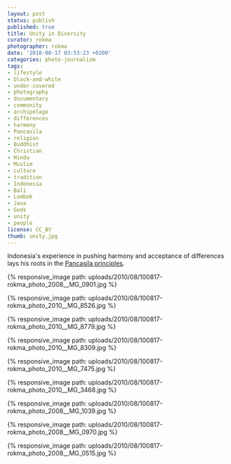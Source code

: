 ```yaml
---
layout: post
status: publish
published: true
title: Unity in Diversity
curator: rokma
photographer: rokma
date: '2010-08-17 03:53:23 +0200'
categories: photo-journalism
tags:
- lifestyle
- black-and-white
- under-covered
- photography
- documentary
- community
- archipelago
- differences
- harmony
- Pancasila
- religion
- Buddhist
- Christian
- Hindu
- Muslim
- culture
- tradition
- Indonesia
- Bali
- Lombok
- Java
- Gods
- unity
- people
license: CC_BY
thumb: unity.jpg
---
```

Indonesia's experience in pushing harmony and acceptance of differences lays his roots in the [Pancasila principles](https://en.wikipedia.org/wiki/Pancasila_(politics)).   

{% responsive_image path: uploads/2010/08/100817-rokma_photo_2008__MG_0901.jpg %}

{% responsive_image path: uploads/2010/08/100817-rokma_photo_2010__MG_8526.jpg %}

{% responsive_image path: uploads/2010/08/100817-rokma_photo_2010__MG_8779.jpg %}

{% responsive_image path: uploads/2010/08/100817-rokma_photo_2010__MG_8309.jpg %}

{% responsive_image path: uploads/2010/08/100817-rokma_photo_2010__MG_7475.jpg %}

{% responsive_image path: uploads/2010/08/100817-rokma_photo_2010__MG_3468.jpg %}

{% responsive_image path: uploads/2010/08/100817-rokma_photo_2008__MG_1039.jpg %}

{% responsive_image path: uploads/2010/08/100817-rokma_photo_2008__MG_0970.jpg %}

{% responsive_image path: uploads/2010/08/100817-rokma_photo_2008__MG_0515.jpg %}
